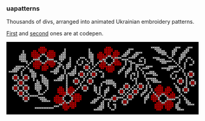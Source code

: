 ### uapatterns

Thousands of divs, arranged into animated Ukrainian embroidery patterns.

[First](https://codepen.io/rockysfairat/pen/JjLKmJw) and [second](https://codepen.io/rockysfairat/pen/WNzpNNw) ones are at codepen.

![](https://raw.githubusercontent.com/rockysfairat/uapatterns/main/UApatternScreenshot.png)
